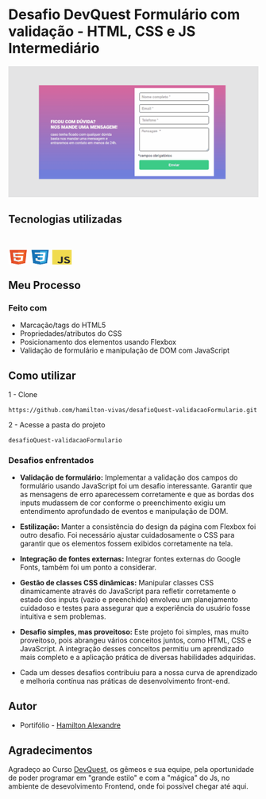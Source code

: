 # Desafio DevQuest Formulário com validação - HTML, CSS e JS Intermediário

[<img src="./src/image/form-valid.gif" alt="Gif do projeto Huddle-base">](https://www.figma.com/design/zBKnYG9UNdUiIr8ClQTWSG/DESAFIO---HTML%2FCSS%2FJS-INTERMEDI%C3%81RIO?node-id=3-2&t=hEpKSfDkcjcqkntq-0)

## Tecnologias utilizadas

<div style="display: inline_block"><br>

<img align="center" alt="HTML" height="30" width="40"
src="https://raw.githubusercontent.com/devicons/devicon/master/icons/html5/html5-original.svg">
<img align="center" alt="CSS" height="30" width="40" 
src="https://raw.githubusercontent.com/devicons/devicon/master/icons/css3/css3-original.svg">
<img align="center" alt="CSS" height="30" width="40" 
src="https://raw.githubusercontent.com/devicons/devicon/master/icons/javascript/javascript-original.svg">
</div>



## Meu Processo

### Feito com

- Marcação/tags do HTML5
- Propriedades/atributos do CSS
- Posicionamento dos elementos usando Flexbox
- Validação de formulário e manipulação de DOM com JavaScript

## Como utilizar

1 - Clone

```
https://github.com/hamilton-vivas/desafioQuest-validacaoFormulario.git
```

2 - Acesse a pasta do projeto

```
desafioQuest-validacaoFormulario
```

### Desafios enfrentados

- **Validação de formulário:** Implementar a validação dos campos do formulário usando JavaScript foi um desafio interessante. Garantir que as mensagens de erro aparecessem corretamente e que as bordas dos inputs mudassem de cor conforme o preenchimento exigiu um entendimento aprofundado de eventos e manipulação de DOM.
  
- **Estilização:** Manter a consistência do design da página com Flexbox foi outro desafio. Foi necessário ajustar cuidadosamente o CSS para garantir que os elementos fossem exibidos corretamente na tela.

- **Integração de fontes externas:** Integrar fontes externas do Google Fonts, também foi um ponto a considerar.

- **Gestão de classes CSS dinâmicas:** Manipular classes CSS dinamicamente através do JavaScript para refletir corretamente o estado dos inputs (vazio e preenchido) envolveu um planejamento cuidadoso e testes para assegurar que a experiência do usuário fosse intuitiva e sem problemas.

- **Desafio simples, mas proveitoso:** Este projeto foi simples, mas muito proveitoso, pois abrangeu vários conceitos juntos, como HTML, CSS e JavaScript. A integração desses conceitos permitiu um aprendizado mais completo e a aplicação prática de diversas habilidades adquiridas.

- Cada um desses desafios contribuiu para a nossa curva de aprendizado e melhoria contínua nas práticas de desenvolvimento front-end.

## Autor

- Portifólio - [Hamilton Alexandre](https://hamilton-vivas.github.io/portfolio-simplificado/)

## Agradecimentos

Agradeço ao Curso [DevQuest](https://devemdobro.com/devquest-starter/), os gêmeos e sua equipe, pela oportunidade de poder programar em "grande estilo" e com a "mágica" do Js, no ambiente de desevolvimento Frontend, onde foi possível chegar até aqui.
